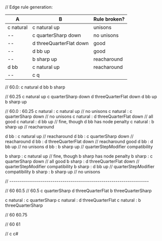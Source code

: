 

// Edge rule generation:

|             A           |            B            | Rule broken?            |
|-------------------------|-------------------------|-------------------------|
| c natural               | c natural up            | unisons                 |
| --                      | c quarterSharp down     | no unisons              |
| --                      | d threeQuarterFlat down | good                    |
| --                      | d bb up                 | good                    |
| -- 					  | b sharp up              | reacharound             |
| d bb                    | c natural up 		    | reacharound 			  |
| -- 					  | c q


// 60.0:
c natural
d bb
b sharp

// 60.25
c natural up
c quarterSharp down
d threeQuarterFlat down
d bb up
b sharp up

// 60.0 : 60.25
c natural : c natural up // no unisons
c natural : c quarterSharp down // no unisons
c natural : d threeQuarterFlat down // all good
c natural : d bb up // fine, though d bb has node penalty
c natural : b sharp up // reacharound

d bb : c natural up // reacharound
d bb : c quarterSharp down // reacharound
d bb : d threeQuarterFlat down // reacharound good
d bb : d bb up // no unisons
d bb : b sharp up // quarterStepModifier compatibility

b sharp : c natural up // fine, though b sharp has node penalty
b sharp : c quarterSharp down // all good
b sharp : d threeQuarterFlat down // quarterStepModifier compatibility
b sharp : d bb up // quarterStepModifier compatibility
b sharp : b sharp up // no unisons

// -----------------------------------------------------------------------

// 60 60.5
// 60.5
c quarterSharp
d threeQuarterFlat
b threeQuarterSharp

c natural : c quarterSharp
c natural : d threeQuarterFlat
c natural : b threeQuarterSharp



// 60 60.75

// 60 61

// c c#

